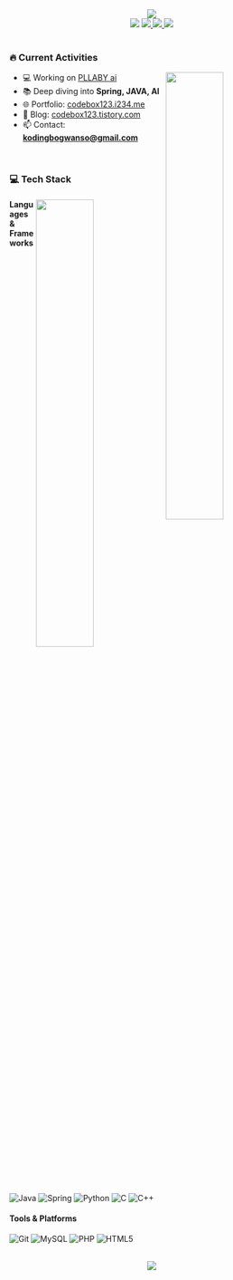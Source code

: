<div align="center">
  <img src="https://capsule-render.vercel.app/api?type=waving&color=gradient&height=200&section=header&text=Welcome%20to%20June%20GitHub!&fontSize=50&animation=fadeIn&fontAlign=50&fontAlignY=35&desc=Coding%20calls%20for%20dopamine!&descSize=20&descAlign=50&descAlignY=50" />
</div>

<div align="center">
  <img src="https://readme-typing-svg.herokuapp.com/?lines=Always+learning+new+things;Backend+=+❤️;zzz...&font=Fira%20Code&center=true&width=380&height=45&color=f75c7e&vCenter=true&size=22">

  <a href="https://www.youtube.com/@%ec%bd%94%eb%94%a9%eb%b3%b4%ea%b4%80%ec%86%8c">
    <img src="https://img.shields.io/badge/YouTube-%23FF0000.svg?style=for-the-badge&logo=YouTube&logoColor=white">
  </a>
  <a href="mailto:kodingbogwanso@gmail.com">
    <img src="https://img.shields.io/badge/Gmail-D14836?style=for-the-badge&logo=gmail&logoColor=white">
  </a>
  <a href="https://codebox123.tistory.com">
    <img src="https://img.shields.io/badge/Tistory-000000?style=for-the-badge&logo=tistory&logoColor=white">
  </a>
</div>

<br>

### 🔥 Current Activities
<div>
  <img align="right" width="45%" src="https://github-readme-stats.vercel.app/api?username=codebox&show_icons=true&theme=tokyonight&hide_border=true"/>
  
  - 💻 Working on [PLLABY ai](https://github.com/hongjunpyo123/lab-ai-web-chatbot)
  - 📚 Deep diving into **Spring, JAVA, AI**
  - 🌐 Portfolio: [codebox123.i234.me](https://codebox123.i234.me)
  - 📝 Blog: [codebox123.tistory.com](https://codebox123.tistory.com)
  - 📫 Contact: **kodingbogwanso@gmail.com**
</div>

<br>

### 💻 Tech Stack 
<div>
  <img align="right" width="45%" src="https://github-readme-stats.vercel.app/api/top-langs/?username=codebox&layout=compact&theme=tokyonight&hide_border=true"/>
  
  #### Languages & Frameworks
  ![Java](https://img.shields.io/badge/java-%23ED8B00.svg?style=flat-square&logo=openjdk&logoColor=white)
  ![Spring](https://img.shields.io/badge/spring-%236DB33F.svg?style=flat-square&logo=spring&logoColor=white)
  ![Python](https://img.shields.io/badge/python-3670A0?style=flat-square&logo=python&logoColor=ffdd54)
  ![C](https://img.shields.io/badge/c-%2300599C.svg?style=flat-square&logo=c&logoColor=white)
  ![C++](https://img.shields.io/badge/c++-%2300599C.svg?style=flat-square&logo=c%2B%2B&logoColor=white)
  
  #### Tools & Platforms
  ![Git](https://img.shields.io/badge/git-%23F05033.svg?style=flat-square&logo=git&logoColor=white)
  ![MySQL](https://img.shields.io/badge/mysql-%2300f.svg?style=flat-square&logo=mysql&logoColor=white)
  ![PHP](https://img.shields.io/badge/php-%23777BB4.svg?style=flat-square&logo=php&logoColor=white)
  ![HTML5](https://img.shields.io/badge/html5-%23E34F26.svg?style=flat-square&logo=html5&logoColor=white)
</div>

<br>

<div align="center">
  <img src="https://capsule-render.vercel.app/api?type=waving&color=gradient&height=100&section=footer" />
</div>

